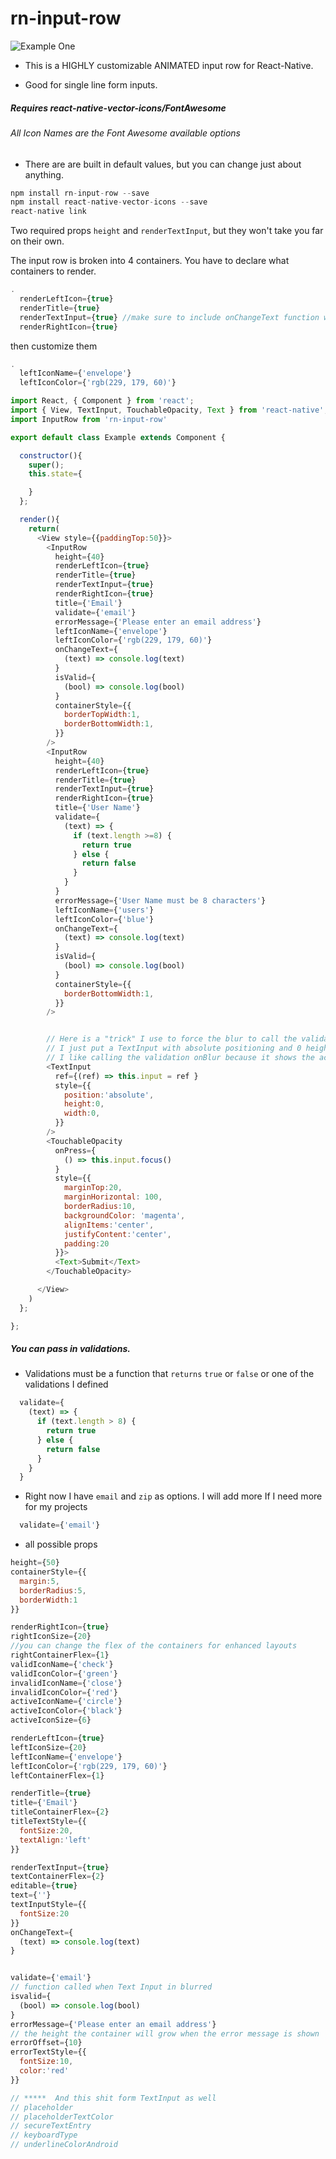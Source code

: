 # rn-input-row

![Example One](./inputrow.gif "Input Rows")


- This is a HIGHLY customizable ANIMATED input row for React-Native.

- Good for single line form inputs.

##### Requires react-native-vector-icons/FontAwesome
###### All Icon Names are the Font Awesome available options

- There are are built in default values, but you can change just about anything.

```js
npm install rn-input-row --save
npm install react-native-vector-icons --save
react-native link
```

Two required props `height` and `renderTextInput`, but they won't take you far on their own.

The input row is broken into 4 containers.
You have to declare what containers to render.

```js
.
  renderLeftIcon={true}
  renderTitle={true}
  renderTextInput={true} //make sure to include onChangeText function with this!!
  renderRightIcon={true}
```

then customize them

```js
.
  leftIconName={'envelope'}
  leftIconColor={'rgb(229, 179, 60)'}
```



```js
import React, { Component } from 'react';
import { View, TextInput, TouchableOpacity, Text } from 'react-native';
import InputRow from 'rn-input-row'

export default class Example extends Component {

  constructor(){
    super();
    this.state={

    }
  };

  render(){
    return(
      <View style={{paddingTop:50}}>
        <InputRow
          height={40}
          renderLeftIcon={true}
          renderTitle={true}
          renderTextInput={true}
          renderRightIcon={true}
          title={'Email'}
          validate={'email'}
          errorMessage={'Please enter an email address'}
          leftIconName={'envelope'}
          leftIconColor={'rgb(229, 179, 60)'}
          onChangeText={
            (text) => console.log(text)
          }
          isValid={
            (bool) => console.log(bool)
          }
          containerStyle={{
            borderTopWidth:1,
            borderBottomWidth:1,
          }}
        />
        <InputRow
          height={40}
          renderLeftIcon={true}
          renderTitle={true}
          renderTextInput={true}
          renderRightIcon={true}
          title={'User Name'}
          validate={
            (text) => {
              if (text.length >=8) {
                return true
              } else {
                return false
              }
            }
          }
          errorMessage={'User Name must be 8 characters'}
          leftIconName={'users'}
          leftIconColor={'blue'}
          onChangeText={
            (text) => console.log(text)
          }
          isValid={
            (bool) => console.log(bool)
          }
          containerStyle={{
            borderBottomWidth:1,
          }}
        />


        // Here is a "trick" I use to force the blur to call the validations
        // I just put a TextInput with absolute positioning and 0 height/width style and focus it
        // I like calling the validation onBlur because it shows the activity icons when focused
        <TextInput
          ref={(ref) => this.input = ref }
          style={{
            position:'absolute',
            height:0,
            width:0,
          }}
        />
        <TouchableOpacity
          onPress={
            () => this.input.focus()
          }
          style={{
            marginTop:20,
            marginHorizontal: 100,
            borderRadius:10,
            backgroundColor: 'magenta',
            alignItems:'center',
            justifyContent:'center',
            padding:20
          }}>
          <Text>Submit</Text>
        </TouchableOpacity>

      </View>
    )
  };

};

```

##### You can pass in validations.
- Validations must be a function that `returns` `true` or `false` or one of the validations I defined

```js
  validate={
    (text) => {
      if (text.length > 8) {
        return true
      } else {
        return false
      }
    }
  }
```
- Right now I have `email` and `zip` as options.  I will add more If I need more for my projects

```js
  validate={'email'}
```

- all possible props

```js
height={50}
containerStyle={{
  margin:5,
  borderRadius:5,
  borderWidth:1
}}

renderRightIcon={true}
rightIconSize={20}
//you can change the flex of the containers for enhanced layouts
rightContainerFlex={1}
validIconName={'check'}
validIconColor={'green'}
invalidIconName={'close'}
invalidIconColor={'red'}
activeIconName={'circle'}
activeIconColor={'black'}
activeIconSize={6}

renderLeftIcon={true}
leftIconSize={20}
leftIconName={'envelope'}
leftIconColor={'rgb(229, 179, 60)'}
leftContainerFlex={1}

renderTitle={true}
title={'Email'}
titleContainerFlex={2}
titleTextStyle={{
  fontSize:20,
  textAlign:'left'
}}

renderTextInput={true}
textContainerFlex={2}
editable={true}
text={''}
textInputStyle={{
  fontSize:20
}}
onChangeText={
  (text) => console.log(text)
}


validate={'email'}
// function called when Text Input in blurred
isvalid={
  (bool) => console.log(bool)
}
errorMessage={'Please enter an email address'}
// the height the container will grow when the error message is shown
errorOffset={10}
errorTextStyle={{
  fontSize:10,
  color:'red'
}}

// *****  And this shit form TextInput as well
// placeholder
// placeholderTextColor
// secureTextEntry
// keyboardType
// underlineColorAndroid
```
